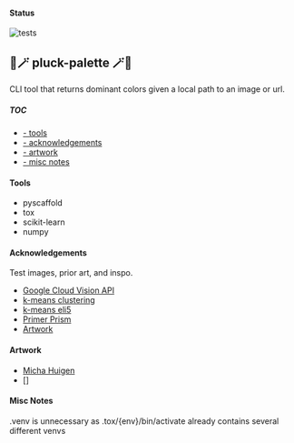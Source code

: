 #### Status
![tests](https://github.com/figtreez/ip/actions/workflows/tests.yml/badge.svg)


## 🎨🪄 pluck-palette 🪄🎨

CLI tool that returns dominant colors given a local path to an image or url.


##### TOC
- [- tools](#tools)
- [- acknowledgements](#acknowledgements)
- [- artwork](#artwork)
- [- misc notes](#misc-notes)


#### Tools
- pyscaffold
- tox
- scikit-learn
- numpy


#### Acknowledgements
Test images, prior art, and inspo.
- [Google Cloud Vision API](https://cloud.google.com/vision#section-2)
- [k-means clustering](https://en.wikipedia.org/wiki/K-means_clustering)
- [k-means eli5](https://www.youtube.com/watch?v=IuRb3y8qKX4)
- [Primer Prism](https://primer.style/prism/)
- [Artwork](#artwork)


#### Artwork
- [Micha Huigen](https://www.michahuigen.com/)
- []


#### Misc Notes
.venv is unnecessary as .tox/{env}/bin/activate already contains several different venvs
